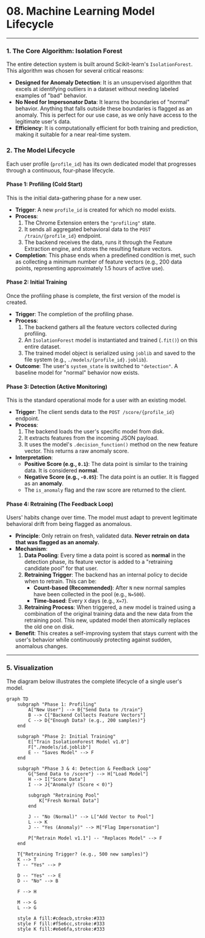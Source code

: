 # 08. Machine Learning Model Lifecycle

---

### 1. The Core Algorithm: Isolation Forest

The entire detection system is built around Scikit-learn's `IsolationForest`. This algorithm was chosen for several critical reasons:

-   **Designed for Anomaly Detection**: It is an unsupervised algorithm that excels at identifying outliers in a dataset without needing labeled examples of "bad" behavior.
-   **No Need for Impersonator Data**: It learns the boundaries of "normal" behavior. Anything that falls outside these boundaries is flagged as an anomaly. This is perfect for our use case, as we only have access to the legitimate user's data.
-   **Efficiency**: It is computationally efficient for both training and prediction, making it suitable for a near real-time system.

### 2. The Model Lifecycle

Each user profile (`profile_id`) has its own dedicated model that progresses through a continuous, four-phase lifecycle.

#### Phase 1: Profiling (Cold Start)

This is the initial data-gathering phase for a new user.

-   **Trigger**: A new `profile_id` is created for which no model exists.
-   **Process**:
    1.  The Chrome Extension enters the `"profiling"` state.
    2.  It sends all aggregated behavioral data to the `POST /train/{profile_id}` endpoint.
    3.  The backend receives the data, runs it through the Feature Extraction engine, and stores the resulting feature vectors.
-   **Completion**: This phase ends when a predefined condition is met, such as collecting a minimum number of feature vectors (e.g., 200 data points, representing approximately 1.5 hours of active use).

#### Phase 2: Initial Training

Once the profiling phase is complete, the first version of the model is created.

-   **Trigger**: The completion of the profiling phase.
-   **Process**:
    1.  The backend gathers all the feature vectors collected during profiling.
    2.  An `IsolationForest` model is instantiated and trained (`.fit()`) on this entire dataset.
    3.  The trained model object is serialized using `joblib` and saved to the file system (e.g., `./models/{profile_id}.joblib`).
-   **Outcome**: The user's `system_state` is switched to `"detection"`. A baseline model for "normal" behavior now exists.

#### Phase 3: Detection (Active Monitoring)

This is the standard operational mode for a user with an existing model.

-   **Trigger**: The client sends data to the `POST /score/{profile_id}` endpoint.
-   **Process**:
    1.  The backend loads the user's specific model from disk.
    2.  It extracts features from the incoming JSON payload.
    3.  It uses the model's `.decision_function()` method on the new feature vector. This returns a raw anomaly score.
-   **Interpretation**:
    -   **Positive Score (e.g., `0.1`)**: The data point is similar to the training data. It is considered **normal**.
    -   **Negative Score (e.g., `-0.05`)**: The data point is an outlier. It is flagged as an **anomaly**.
    -   The `is_anomaly` flag and the raw score are returned to the client.

#### Phase 4: Retraining (The Feedback Loop)

Users' habits change over time. The model must adapt to prevent legitimate behavioral drift from being flagged as anomalous.

-   **Principle**: Only retrain on fresh, validated data. **Never retrain on data that was flagged as an anomaly.**
-   **Mechanism**:
    1.  **Data Pooling**: Every time a data point is scored as **normal** in the detection phase, its feature vector is added to a "retraining candidate pool" for that user.
    2.  **Retraining Trigger**: The backend has an internal policy to decide when to retrain. This can be:
        -   **Count-based (Recommended)**: After `N` new normal samples have been collected in the pool (e.g., `N=500`).
        -   **Time-based**: Every `X` days (e.g., `X=7`).
    3.  **Retraining Process**: When triggered, a new model is trained using a combination of the original training data and the new data from the retraining pool. This new, updated model then atomically replaces the old one on disk.
-   **Benefit**: This creates a self-improving system that stays current with the user's behavior while continuously protecting against sudden, anomalous changes.

---

### 5. Visualization

The diagram below illustrates the complete lifecycle of a single user's model.

```mermaid
graph TD
    subgraph "Phase 1: Profiling"
        A["New User"] --> B{"Send Data to /train"}
        B --> C["Backend Collects Feature Vectors"]
        C --> D{"Enough Data? (e.g., 200 samples)"}
    end

    subgraph "Phase 2: Initial Training"
        E["Train IsolationForest Model v1.0"]
        F["./models/id.joblib"]
        E -- "Saves Model" --> F
    end

    subgraph "Phase 3 & 4: Detection & Feedback Loop"
        G{"Send Data to /score"} --> H["Load Model"]
        H --> I["Score Data"]
        I --> J{"Anomaly? (Score < 0)"}

        subgraph "Retraining Pool"
            K["Fresh Normal Data"]
        end

        J -- "No (Normal)" --> L["Add Vector to Pool"]
        L --> K
        J -- "Yes (Anomaly)" --> M["Flag Impersonation"]

        P["Retrain Model v1.1"] -- "Replaces Model" --> F
    end

    T{"Retraining Trigger? (e.g., 500 new samples)"}
    K --> T
    T -- "Yes" --> P

    D -- "Yes" --> E
    D -- "No" --> B

    F --> H

    M --> G
    L --> G

    style A fill:#cdeacb,stroke:#333
    style F fill:#f5e6cc,stroke:#333
    style K fill:#e6e6fa,stroke:#333
```